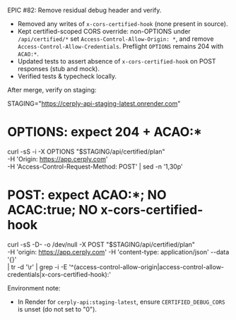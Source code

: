 EPIC #82: Remove residual debug header and verify.

- Removed any writes of `x-cors-certified-hook` (none present in source).
- Kept certified-scoped CORS override: non-OPTIONS under `/api/certified/*` set `Access-Control-Allow-Origin: *`, and remove `Access-Control-Allow-Credentials`. Preflight `OPTIONS` remains 204 with `ACAO:*`.
- Updated tests to assert absence of `x-cors-certified-hook` on POST responses (stub and mock).
- Verified tests & typecheck locally.

After merge, verify on staging:

STAGING="https://cerply-api-staging-latest.onrender.com"

# OPTIONS: expect 204 + ACAO:*
curl -sS -i -X OPTIONS "$STAGING/api/certified/plan" \
  -H 'Origin: https://app.cerply.com' \
  -H 'Access-Control-Request-Method: POST' | sed -n '1,30p'

# POST: expect ACAO:*; NO ACAC:true; NO x-cors-certified-hook
curl -sS -D- -o /dev/null -X POST "$STAGING/api/certified/plan" \
  -H 'origin: https://app.cerply.com' -H 'content-type: application/json' --data '{}' \
| tr -d '\r' | grep -i -E '^(access-control-allow-origin|access-control-allow-credentials|x-cors-certified-hook):'

Environment note:
- In Render for `cerply-api:staging-latest`, ensure `CERTIFIED_DEBUG_CORS` is unset (do not set to "0").
